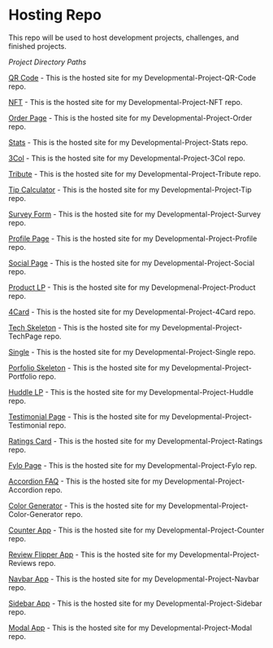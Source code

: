 # Hosting Repo
 
 This repo will be used to host development projects, challenges, and finished projects. 
 
 *Project Directory Paths*
 
 [QR Code](https://kris-syevens.github.io/QRCode) - This is the hosted site for my Developmental-Project-QR-Code repo. 
 
 [NFT](https://kris-syevens.github.io/NFT) - This is the hosted site for my Developmental-Project-NFT repo.
 
 [Order Page](https://kris-syevens.github.io/Order) - This is the hosted site for my Developmental-Project-Order repo.
 
 [Stats](https://kris-syevens.github.io/Stats) - This is the hosted site for my Developmental-Project-Stats repo.
 
 [3Col](https://kris-syevens.github.io/3Col) - This is the hosted site for my Developmental-Project-3Col repo.
 
 [Tribute](https://kris-syevens.github.io/Tribute) - This is the hosted site for my Developmental-Project-Tribute repo.
 
 [Tip Calculator](https://kris-syevens.github.io/Tip) - This is the hosted site for my Developmental-Project-Tip repo.
 
 [Survey Form](https://kris-syevens.github.io/Survey) - This is the hosted site for my Developmental-Project-Survey repo.
 
 [Profile Page](https://kris-syevens.github.io/Profile) - This is the hosted site for my Developmental-Project-Profile repo.
 
 [Social Page](https://kris-syevens.github.io/Social) - This is the hosted site for my Developmental-Project-Social repo.
 
 [Product LP](https://kris-syevens.github.io/Product) - This is the hosted site for my Developmenal-Project-Product repo.
 
 [4Card](https://kris-syevens.github.io/4Card) - This is the hosted site for my Developmental-Project-4Card repo.
 
 [Tech Skeleton](https://kris-syevens.github.io/TechPage) - This is the hosted site for my Developmental-Project-TechPage repo.
 
 [Single](https://kris-syevens.github.io/Single) - This is the hosted site for my Developmental-Project-Single repo.
 
 [Porfolio Skeleton](https://kris-syevens.github.io/Portfolio) - This is the hosted site for my Developmental-Project-Portfolio repo.
 
 [Huddle LP](https://kris-syevens.github.io/Huddle) - This is the hosted site for my Developmental-Project-Huddle repo.
 
 [Testimonial Page](https://kris-syevens.github.io/Testimonials) - This is the hosted site for my Developmental-Project-Testimonial repo.
 
 [Ratings Card](https://kris-syevens.github.io/Ratings) - This is the hosted site for my Developmental-Project-Ratings repo.
 
 [Fylo Page](https://kris-syevens.github.io/Fylo) - This is the hosted site for my Developmental-Project-Fylo rep.
 
 [Accordion FAQ](https://kris-syevens.github.io/Accordion) - This is the hosted site for my Developmental-Project-Accordion repo.
 
 [Color Generator](https://kris-syevens.github.io/Color-Generator) - This is the hosted site for my Developmental-Project-Color-Generator repo.
 
 [Counter App](https://kris-syevens.github.io/Counter) - This is the hosted site for my Developmental-Project-Counter repo.
 
 [Review Flipper App](https://kris-syevens.github.io/Reviews) - This is the hosted site for my Developmental-Project-Reviews repo.
 
 [Navbar App](https://kris-syevens.github.io/Navbar) - This is the hosted site for my Developmental-Project-Navbar repo.
 
 [Sidebar App](https://kris-syevens.github.io/Sidebar) - This is the hosted site for my Developmental-Project-Sidebar repo.
 
 [Modal App](https://kris-syevens.github.io/Modal) - This is the hosted site for my Developmental-Project-Modal repo.


